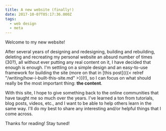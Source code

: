 ```yaml
---
title: A new website (finally!)
date: 2017-10-07T05:17:36.000Z
tags:
  - web design
  - meta
---
```


Welcome to my new website!

After several years of designing and redesigning, building and rebuilding, deleting and recreating my personal website an absurd number of times (30?), all without ever putting any real content on it, I have decided that enough is enough. I'm settling on a simple design and an easy-to-use framework for building the site (more on that in [this post]({{< relref "/writing/how-i-built-this-site.md" >}})!), so I can focus on what should really be the most important thing: **the content**.

With this site, I hope to give something back to the online communities that have taught me so much over the years. I've learned a ton from tutorials, blog posts, videos, etc., and I want to be able to help others learn in the same way. I'll do my best to share any interesting and/or helpful things that I come across.

Thanks for reading! Stay tuned!
